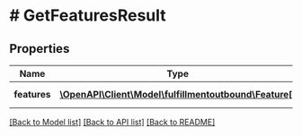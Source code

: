 # # GetFeaturesResult

## Properties

Name | Type | Description | Notes
------------ | ------------- | ------------- | -------------
**features** | [**\OpenAPI\Client\Model\fulfillmentoutbound\Feature[]**](Feature.md) | An array of features. |

[[Back to Model list]](../../README.md#models) [[Back to API list]](../../README.md#endpoints) [[Back to README]](../../README.md)
